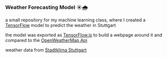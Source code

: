 ### Weather Forecasting Model ☀️🌧️

a small repository for my machine learning class, where I created a [TensorFlow](https://www.tensorflow.org/) model to predict the weather in Stuttgart

the model was exported as [TensorFlow.js](https://www.tensorflow.org/js) to build a webpage around it and compared to the [OpenWeatherMap Api](https://openweathermap.org/api)

weather data from [Stadtklima Stuttgart](https://www.stadtklima-stuttgart.de/index.php?luft_messdaten_download)
